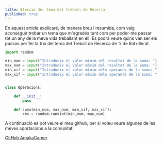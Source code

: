 ```yaml
---
title: Elecció del tema del treball de Recerca
published: true
---
```


En aquest article explicaré, de manera breu i resumida, com vaig aconseguir trobar un tema que m'agradés tant com per poder-me passar tot un any de la meva vida treballant en ell. Es podrà veure quins van ser els passos per fer la tria del tema del Treball de Recerca de 1r de Batxillerat.


```py
import random

min_num = input("Introdueix el valor mínim del resultat de la suma: ")
max_num = input("Introdueix el valor màxim del resultat de la suma: ")
min_xif = input("Introdueix el valor mínim dels operands de la suma: ")
max_xif = input("Introdueix el valor màxim dels operands de la suma: ")


class Operacions:

    def __init__:
        pass

    def suma(min_num, max_num, min_xif, max_xif):
        res = random.randint(min_num, max_num)

 ```
 
A continuació es pot veure el meu github, per si voleu veure algunes de les meves aportacions a la comunitat:

[GitHub AmakaGamer](https://www.youtube.com/AmakaGamer)